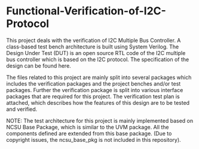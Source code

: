 # Functional-Verification-of-I2C-Protocol
This project deals with the verification of I2C Multiple Bus Controller. A class-based test bench architecture is built using System Verilog. The Design Under Test (DUT) is an open source RTL code of the I2C multiple bus controller which is based on the I2C protocol. The specification of the design can be found here.

The files related to this project are mainly split into several packages which includes the verification packages and the project benches and/or test packages. Further the verification package is split into various interface packages that are required for this project. The verification test plan is attached, which describes how the features of this design are to be tested and verified.

NOTE: The test architecture for this project is mainly implemented based on NCSU Base Package, which is similar to the UVM package. All the components defined are extended from this base package. (Due to copyright issues, the ncsu_base_pkg is not included in this repository). 


